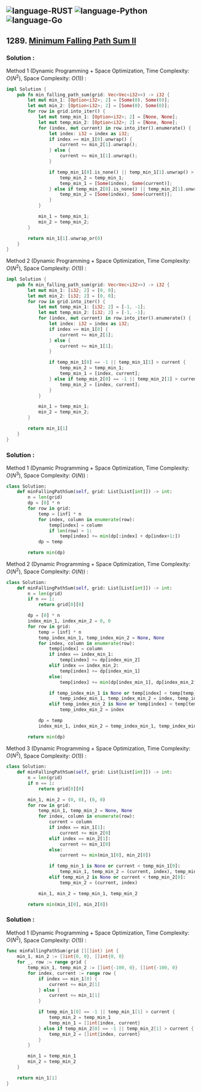 ![language-RUST](https://img.shields.io/badge/RUST-8d4004?style=for-the-badge&logo=RUST)
![language-Python](https://img.shields.io/badge/Python-ffd43b?style=for-the-badge&logo=PYTHON)
![language-Go](https://img.shields.io/badge/Go-00add8?style=for-the-badge&logo=GO&logoColor=white)
---

## 1289. [Minimum Falling Path Sum II](https://leetcode.com/problems/minimum-falling-path-sum-ii)

### Solution :

Method 1 (Dynamic Programming + Space Optimization, Time Complexity: $O(N^2)$, Space Complexity: $O(1)$) :
```rust
impl Solution {
    pub fn min_falling_path_sum(grid: Vec<Vec<i32>>) -> i32 {
        let mut min_1: [Option<i32>; 2] = [Some(0), Some(0)];
        let mut min_2: [Option<i32>; 2] = [Some(0), Some(0)];
        for row in grid.into_iter() {
            let mut temp_min_1: [Option<i32>; 2] = [None, None];
            let mut temp_min_2: [Option<i32>; 2] = [None, None];
            for (index, mut current) in row.into_iter().enumerate() {
                let index: i32 = index as i32;
                if index == min_1[0].unwrap() {
                    current += min_2[1].unwrap();
                } else {
                    current += min_1[1].unwrap();
                }

                if temp_min_1[0].is_none() || temp_min_1[1].unwrap() > current {
                    temp_min_2 = temp_min_1;
                    temp_min_1 = [Some(index), Some(current)];
                } else if temp_min_2[0].is_none() || temp_min_2[1].unwrap() > current {
                    temp_min_2 = [Some(index), Some(current)];
                }
            }

            min_1 = temp_min_1;
            min_2 = temp_min_2;
        }

        return min_1[1].unwrap_or(0)
    }
}
```

Method 2 (Dynamic Programming + Space Optimization, Time Complexity: $O(N^2)$, Space Complexity: $O(1)$) :
```rust
impl Solution {
    pub fn min_falling_path_sum(grid: Vec<Vec<i32>>) -> i32 {
        let mut min_1: [i32; 2] = [0, 0];
        let mut min_2: [i32; 2] = [0, 0];
        for row in grid.into_iter() {
            let mut temp_min_1: [i32; 2] = [-1, -1];
            let mut temp_min_2: [i32; 2] = [-1, -1];
            for (index, mut current) in row.into_iter().enumerate() {
                let index: i32 = index as i32;
                if index == min_1[0] {
                    current += min_2[1];
                } else {
                    current += min_1[1];
                }

                if temp_min_1[0] == -1 || temp_min_1[1] > current {
                    temp_min_2 = temp_min_1;
                    temp_min_1 = [index, current];
                } else if temp_min_2[0] == -1 || temp_min_2[1] > current {
                    temp_min_2 = [index, current];
                }
            }

            min_1 = temp_min_1;
            min_2 = temp_min_2;
        }

        return min_1[1]
    }
}
```

### Solution :

Method 1 (Dynamic Programming + Space Optimization, Time Complexity: $O(N^3)$, Space Complexity: $O(N)$) :
```python
class Solution:
    def minFallingPathSum(self, grid: List[List[int]]) -> int:
        n = len(grid)
        dp = [0] * n
        for row in grid:
            temp = [inf] * n
            for index, column in enumerate(row):
                temp[index] = column
                if len(row) > 1:
                    temp[index] += min(dp[:index] + dp[index+1:])
            dp = temp

        return min(dp)
```

Method 2 (Dynamic Programming + Space Optimization, Time Complexity: $O(N^2)$, Space Complexity: $O(N)$) :
```python
class Solution:
    def minFallingPathSum(self, grid: List[List[int]]) -> int:
        n = len(grid)
        if n == 1:
            return grid[0][0]

        dp = [0] * n
        index_min_1, index_min_2 = 0, 0
        for row in grid:
            temp = [inf] * n
            temp_index_min_1, temp_index_min_2 = None, None
            for index, column in enumerate(row):
                temp[index] = column
                if index == index_min_1:
                    temp[index] += dp[index_min_2]
                elif index == index_min_2:
                    temp[index] += dp[index_min_1]
                else:
                    temp[index] += min(dp[index_min_1], dp[index_min_2])

                if temp_index_min_1 is None or temp[index] < temp[temp_index_min_1]:
                    temp_index_min_1, temp_index_min_2 = index, temp_index_min_1
                elif temp_index_min_2 is None or temp[index] < temp[temp_index_min_2]:
                    temp_index_min_2 = index

            dp = temp
            index_min_1, index_min_2 = temp_index_min_1, temp_index_min_2

        return min(dp)
```

Method 3 (Dynamic Programming + Space Optimization, Time Complexity: $O(N^2)$, Space Complexity: $O(1)$) :
```python
class Solution:
    def minFallingPathSum(self, grid: List[List[int]]) -> int:
        n = len(grid)
        if n == 1:
            return grid[0][0]

        min_1, min_2 = (0, 0), (0, 0)
        for row in grid:
            temp_min_1, temp_min_2 = None, None
            for index, column in enumerate(row):
                current = column
                if index == min_1[1]:
                    current += min_2[0]
                elif index == min_2[1]:
                    current += min_1[0]
                else:
                    current += min(min_1[0], min_2[0])

                if temp_min_1 is None or current < temp_min_1[0]:
                    temp_min_1, temp_min_2 = (current, index), temp_min_1
                elif temp_min_2 is None or current < temp_min_2[0]:
                    temp_min_2 = (current, index)

            min_1, min_2 = temp_min_1, temp_min_2

        return min(min_1[0], min_2[0])
```

### Solution :

Method 1 (Dynamic Programming + Space Optimization, Time Complexity: $O(N^2)$, Space Complexity: $O(1)$) :
```go
func minFallingPathSum(grid [][]int) int {
    min_1, min_2 := []int{0, 0}, []int{0, 0}
    for _, row := range grid {
        temp_min_1, temp_min_2 := []int{-100, 0}, []int{-100, 0}
        for index, current := range row {
            if index == min_1[0] {
                current += min_2[1]
            } else {
                current += min_1[1]
            }

            if temp_min_1[0] == -1 || temp_min_1[1] > current {
                temp_min_2 = temp_min_1
                temp_min_1 = []int{index, current}
            } else if temp_min_2[0] == -1 || temp_min_2[1] > current {
                temp_min_2 = []int{index, current}
            }
        }

        min_1 = temp_min_1
        min_2 = temp_min_2
    }

    return min_1[1]
}
```
